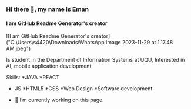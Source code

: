 ### Hi there 👋, my name is Eman
#### I am GitHub Readme Generator's creator
![I am GitHub Readme Generator's creator]("C:\Users\s4420\Downloads\WhatsApp Image 2023-11-29 at 1.17.48 AM.jpeg")

Is student in the Department of Information Systems at UQU, Interested in AI, mobile application development


Skills:
*JAVA 
*REACT 
* JS
*HTML5
*CSS 
*Web Design
*Software development

- 🔭 I’m currently working on this page. 




